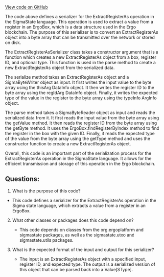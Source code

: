 [View code on GitHub](sigmastate-interpreterhttps://github.com/ScorexFoundation/sigmastate-interpreter/interpreter/shared/src/main/scala/sigmastate/serialization/transformers/ExtractRegisterAsSerializer.scala)

The code above defines a serializer for the ExtractRegisterAs operation in the SigmaState language. This operation is used to extract a value from a register in an ErgoBox, which is a data structure used in the Ergo blockchain. The purpose of this serializer is to convert an ExtractRegisterAs object into a byte array that can be transmitted over the network or stored on disk.

The ExtractRegisterAsSerializer class takes a constructor argument that is a function which creates a new ExtractRegisterAs object from a box, register ID, and optional type. This function is used in the parse method to create a new ExtractRegisterAs object from the serialized data.

The serialize method takes an ExtractRegisterAs object and a SigmaByteWriter object as input. It first writes the input value to the byte array using the thisArg DataInfo object. It then writes the register ID to the byte array using the regIdArg DataInfo object. Finally, it writes the expected type of the value in the register to the byte array using the typeInfo ArgInfo object.

The parse method takes a SigmaByteReader object as input and reads the serialized data from it. It first reads the input value from the byte array using the getValue method. It then reads the register ID from the byte array using the getByte method. It uses the ErgoBox.findRegisterByIndex method to find the register in the box with the given ID. Finally, it reads the expected type of the value from the byte array using the getType method and uses the constructor function to create a new ExtractRegisterAs object.

Overall, this code is an important part of the serialization process for the ExtractRegisterAs operation in the SigmaState language. It allows for the efficient transmission and storage of this operation in the Ergo blockchain.
## Questions: 
 1. What is the purpose of this code?
   - This code defines a serializer for the ExtractRegisterAs operation in the Sigma state language, which extracts a value from a register in an ErgoBox.

2. What other classes or packages does this code depend on?
   - This code depends on classes from the org.ergoplatform and sigmastate packages, as well as the sigmastate.utxo and sigmastate.utils packages.

3. What is the expected format of the input and output for this serializer?
   - The input is an ExtractRegisterAs object with a specified input, register ID, and expected type. The output is a serialized version of this object that can be parsed back into a Value[SType].
